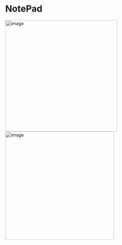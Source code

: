 # NotePad

<img width="353" alt="image" src="https://github.com/user-attachments/assets/97bb4eb8-72e5-4e60-a0dc-bc7528b9bbec" />

<img width="343" alt="image" src="https://github.com/user-attachments/assets/13754105-2174-424f-9d33-656d70fe26a9" />




